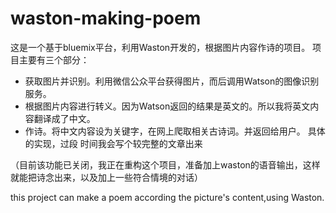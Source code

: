 # waston-making-poem
这是一个基于bluemix平台，利用Waston开发的，根据图片内容作诗的项目。
项目主要有三个部分：
 - 获取图片并识别。利用微信公众平台获得图片，而后调用Watson的图像识别服务。
 - 根据图片内容进行转义。因为Watson返回的结果是英文的。所以我将英文内容翻译成了中文。
 - 作诗。将中文内容设为关键字，在网上爬取相关古诗词。并返回给用户。
具体的实现，过段 时间我会写个较完整的文章出来

（目前该功能已关闭，我正在重构这个项目，准备加上waston的语音输出，这样就能把诗念出来，以及加上一些符合情境的对话）

this project can make a poem according the picture's content,using Waston. 

